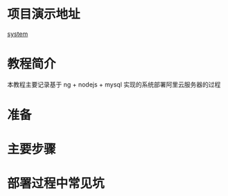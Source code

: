 # 项目演示地址
[system](http://www.ppp000.top)

# 教程简介
本教程主要记录基于 ng + nodejs + mysql 实现的系统部署阿里云服务器的过程

# 准备
# 主要步骤
# 部署过程中常见坑
